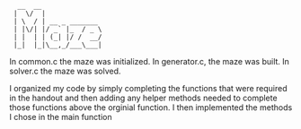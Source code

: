 ```
  __  __               
 |  \/  |              
 | \  / | __ _ _______ 
 | |\/| |/ _` |_  / _ \
 | |  | | (_| |/ /  __/
 |_|  |_|\__,_/___\___|
```
In common.c the maze was initialized. In generator.c, the maze was built. In 
solver.c the maze was solved. 

I organized my code by simply completing the functions that were required in the 
handout and then adding any helper methods needed to complete those functions 
above the orginial function. I then implemented the methods I chose in the main function 
